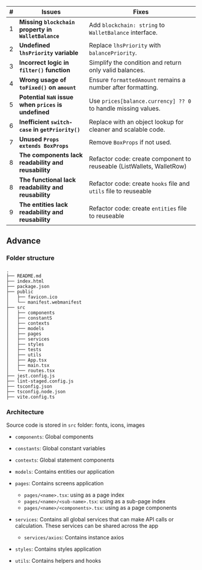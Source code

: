 | #   | Issues                                               | Fixes                                                                 |
| --- | ---------------------------------------------------- | --------------------------------------------------------------------- |
| 1   | **Missing `blockchain` property in `WalletBalance`** | Add `blockchain: string` to `WalletBalance` interface.                |
| 2   | **Undefined `lhsPriority` variable**                 | Replace `lhsPriority` with `balancePriority`.                         |
| 3   | **Incorrect logic in `filter()` function**           | Simplify the condition and return only valid balances.                |
| 4   | **Wrong usage of `toFixed()` on `amount`**           | Ensure `formattedAmount` remains a number after formatting.           |
| 5   | **Potential `NaN` issue when `prices` is undefined** | Use `prices[balance.currency] ?? 0` to handle missing values.         |
| 6   | **Inefficient `switch-case` in `getPriority()`**     | Replace with an object lookup for cleaner and scalable code.          |
| 7   | **Unused `Props extends BoxProps`**                  | Remove `BoxProps` if not used.                                        |
| 8   | **The components lack readability and reusability**  | Refactor code: create component to reuseable (ListWallets, WalletRow) |
| 8   | **The functional lack readability and reusability**  | Refactor code: create `hooks` file and `utils` file to reuseable      |
| 9   | **The entities lack readability and reusability**    | Refactor code: create `entities` file to reuseable                    |

## Advance

### Folder structure

```
.
├── README.md
├── index.html
├── package.json
├── public
│   ├── favicon.ico
│   └── manifest.webmanifest
├── src
│   ├── components
│   ├── constantS
│   ├── contexts
│   ├── models
│   ├── pages
│   ├── services
│   ├── styles
│   ├── tests
│   ├── utils
│   ├── App.tsx
│   ├── main.tsx
│   └── routes.tsx
├── jest.config.js
├── lint-staged.config.js
├── tsconfig.json
├── tsconfig.node.json
├── vite.config.ts
```

### Architecture

Source code is stored in `src` folder:
fonts, icons, images

- `components`: Global components
- `constants`: Global constant variables
- `contexts`: Global statement components
- `models`: Contains entities our application
- `pages`: Contains screens application

  - `pages/<name>.tsx`: using as a page index
  - `pages/<name>/<sub-name>.tsx`: using as a sub-page index
  - `pages/<name>/<components>.tsx`: using as a page components

- `services`: Contains all global services that can make API calls or calculation. These services can be shared across the app
  - `services/axios`: Contains instance axios
- `styles`: Contains styles application
- `utils`: Contains helpers and hooks
